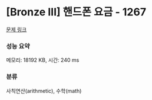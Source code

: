 # [Bronze III] 핸드폰 요금 - 1267 

[문제 링크](https://www.acmicpc.net/problem/1267) 

### 성능 요약

메모리: 18192 KB, 시간: 240 ms

### 분류

사칙연산(arithmetic), 수학(math)

